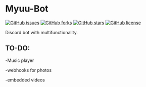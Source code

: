 # Myuu-Bot
[![GitHub issues](https://img.shields.io/github/issues/ddo94/Myuu-Bot)](https://github.com/ddo94/Myuu-Bot/issues)
[![GitHub forks](https://img.shields.io/github/forks/ddo94/Myuu-Bot)](https://github.com/ddo94/Myuu-Bot/forks)
[![GitHub stars](https://img.shields.io/github/stars/ddo94/Myuu-Bot)](https://github.com/ddo94/Myuu-Bot/stars)
[![GitHub license](https://img.shields.io/github/license/ddo94/Myuu-Bot)](https://github.com/ddo94/Myuu-Bot/license)

Discord bot with multifunctionality.

## TO-DO:
-Music player

-webhooks for photos 

-embedded videos
